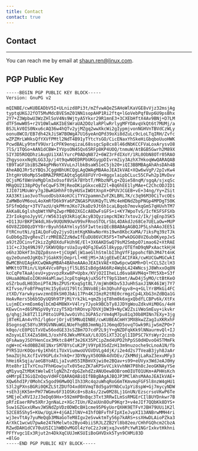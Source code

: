 ```yaml
---
title: Contact
contact: true
---
```


Contact
-------
-------

You can reach me by email at [shaun.ren@linux.com](mailto:shaun.ren@linux.com).

PGP Public Key
--------------

    -----BEGIN PGP PUBLIC KEY BLOCK-----
    Version: GnuPG v2
    
    mQINBE/cwKUBEADbV5I+ULnizd8Pi3t/mZfvwAQeZSAHoWlKaVGE8vVjz32msjAg
    typtqUKGJ2fOT5MvMdcBVESmZ01NN1sopAHP1Ri2ftq+lGoVebPqfBvp6U9psBhx
    2Y7+Z3WpbwU3WzZHlSoV4Ns9WjtyA5Ykxr29R1mnE3+3CXEbHftX4Av9BNj+D7LM
    dTF5mwW05+r2V10WlwAKIbESWraUA2DOzlaRPlwRrlygMFYDAvqVkQt6t7MUMj/a
    BSJLkV0IS0Nxu6cAQ36w4hQTv2yjMZgq2wwXkcWi2gIypmjvonNGHVnTBVdCzWLy
    oonu8WCO/EB7dh42kJiSW7BOWgA7U16yeAnQPd39oXi8dZuLc9cLoLTqIRH/Zvfc
    wZPZMrLWHksQfYXVfPMtl2NdT4B91yTYtcYsGO/CicENaxYhSkeHiGbqboUuoHWK
    PcwdBALy9tmfV9Uxr1cPFK9enqizaL68ssgcSp8cx8l46dNbKCCFVaLoxArysvO8
    7lS/1TQGo+AAN1dCBW+IYVpsON45Qx65RFp8KP4UOQ/tnmuW/AtBGB5Gwrh2M89X
    SIY3D5ROQDhziAugUi1XAlYurcP0ADqN872+6WZ3rFdIXoY/1RL0ObN8OTr05RAO
    ZhgysoxxNq9LGG3Jp/j4t9qwNOEDRPbUKGygpDIvrmZiy3AzhX7HkoqWwQARAQAB
    tB9TaGF1biBSZW4gPHNoYXVuLnJlbkBsaW51eC5jb20+iQI3BBMBAgAhAhsDAh4B
    AheABQJRr5zYBQsJCggHBhUKCQgLAgQWAgMBAAoJEAIkVAE+XQw6wVgP/2pIvKw4
    IhtgHrU0oMpS5eBMAZPRMIAQtq5g6X8FUYrO+HggxlaipbCLuc55CFwh2p1MvDxv
    QCjsMGf8WnVeMgDlm3xOsof8VSk7BYbtT/MRbzNPLg+ZQie58nqM/sgqA/sjxqSc
    MRgQU2138pPQyfeCqwF57MjReoDKipGkxceBZ2l+Bq6hEE1lyMAe+C2ChcODJID1
    IJI071MUuWry7gJBwKGHhhFt0yHUSxIWOtXnpX+OPUVJCGEB+vE+34ng/Yy+ZSit
    XA33Ktiao3voThuodDsbX4oHJCiTYV2pammnZvFZKLBRL7K/c3q96M30CiTvcOEs
    ZaMWBoVM6ouL4oXmRfD6k9Ya6PZNGASPUUKQyTLVMc4eHDNdZbpPNGp4MPDgT50K
    5FSfmQdqr+3TV7azU/qkPMrmJKo72kaDz9Jt6h1caLBqob7movkqGmS7qHUvhTM7
    AkKa8L6glshqbWtYNPqZwprMB02XGIcA8DwFsGFS+i+KY7WpoTvS/IcfKSFSFSXb
    Z3rIokgnoJyyVC/rW5631q93kRiqCAcyB3QyzimpcNIWz7xtov2/Ik/jqEnp3SK5
    +D113UrBKPIW4dLX6v9UQUN9UwV99xFRnoSTOLrSbL4DAkdJz68Ce7UELaOw+MUP
    6OV8Z2D8QzDYY8rrByuh56AYmlsy55FIwtteiQEcBBABAgAGBQJP5LshAAoJEE51
    FtRCnutNi/gIALQoFuQy2jysOimtKgKNkwNorHs19wn8KbcXaMA/7iksPq39zTJk
    GuDb6gZQvgRevZlrzMREBZZzNdwIfEuDU86VCR5F5+TmPwkDGO8VZ6ub0KyepJxS
    a9JtZOCinvf2kizZgROXduFkUh9E/El+3X6AKDSwQ79sM2SmbpO7imao62+XtRAE
    11C+cJ3q49NJ97/SKWVQ8prsUaIuy4QFqJEwG5l8kypp/OTEfmD9qNPxAactkHjH
    o6hz3DkHf3nZQZp8snn+tjCUgWljW1aeGlhStmlbI3hgVfF1ppohcfBhJM47t4nK
    qy2eOuneOJgKQs7jGakK9jOeprLl+HEjMS+JAjgEEwECACIFAk/cwKUCGwMGCwkI
    BwMCBhUIAgkKCwQWAgMBAh4BAheAAAoJEAIkVAE+XQw6pcwQAMh+Dl+CCLSZclH3
    WMKttOTRin/LVpK4Vcv8Pgsjfl5LBSIsBdgdA66Rz4WqbL424WNcsjJ8WhxxOq8N
    kcCqPeTAaAjevU+ypvvpzRxw8P+Upbx/KVjO2IIheLLd6va8AVM4q+TMt5Xb+S3f
    UHuaA0NaEoIOKnH4aMlawjJcpEtqHqAjuX5GftT9pS1bmt/AwD4j5yMO/ctBtKeO
    oSZrbudLH03bniPT4JNsZPUSrKxqSgt8L7/mjWn0Kbv53JuHhSaxJ1NK461Wj7Y7
    KIfvse/FoBfPmqtHc15yEoU179ltc3NVo8Ej4n3QhuhFqyv8+q+GLlYr8MkGi4FC
    ztXD/YarwkyswvzmnE0kSH0JbAi17Pn4KJImzR2tRE0crmgzCp4LXbG3nZdBQa1G
    HeAvRers5b6b5DyUQ9h9TPjMiYrk2kL+qmZbjqT8hm0k6xgxQbdfLCBPv6k/XtFx
    LujmECx+mEom6qlbCmD4M8WX+V4lry7Jyok9BCbTy8JJDYgWouZdkvHiM0Gs/4eH
    KEwvCn+d6SPNSpV0yYzzyT5XQrhROnvp7DVXjDW39+NyCW2ZsiVWoSmEuy+ikvkr
    g/qhgjJk8TZlIiP8to1UP0JwvOiVhi3GPA5zrVm4qM7pu81q30b8MINn7EXy+3jg
    j8TeKLAn4vYhI/lg6orjOrjvE5MNuQINBE/cwKUBEACmHY3MXBkwZZagIuXKRxhF
    8SognsqC58Yu3R9GVNNuWGLNUeFhgBBJmmNgJ1J6mqdD5ovqTGwk9RijwSmZPO+7
    k0qo/cE0PQ1TxVEw56odGE33sSZBm7D7cdP2L9jY+gNZDFqkKk9lNNaurmvQl+IJ
    mZoyxLElX4Za58HL3/oxhF6JWkvMFKaX/L0JDSiXT32Cgl1IDPSC7kYsWyr2cznb
    QFsAwayJSOYHenCox3Mktc84Mf3e26X35PCipZmd4UPD2hPpSS0dHDvoO45TMmFk
    ngW+nC+kd0BBZ4E1NxrSM7BYsCuK2PjV9Yp83SdZzH13m9nuzoche9cLnoA1N/fb
    PYR51UrKOQor6y1Kh6tiTUxViumwoUVGVDVLg4djK/i2e4d2s7TVeaB3jyh8JaAr
    5maZUjhLXcfIvV9GPLdx7nkQ+r3DYNyyX50ONk4dVDEv/ZkMMdjLaRaZ3exuMFy3
    hHei6kSqja/aeGBYoAELjaIvuH55IRBmVXjwi0e2BQav+s99+eUVyx3WdJeAJ0Hy
    Rte8hr1ITxYCnu7FhHGowjuTx0V5ezZK7aKPSvVCikVvhNH7P8h8cJeoGKNAyYSe
    qM1yvqZtMbKtWelwEtlgNZhZrdpGZehdZzANUOew8OBromOIUTO1UKm+APHHsKch
    oHMrpEI3GiQZnQqvVdHFCQARAQABiQIfBBgBAgAJBQJP3MClAhsMAAoJEAIkVAE+
    XQw6hdIP/0MohCx5god96Mw0QlIh33Rc4qzuWhqRoG6mTKmvmqFGF5l8nzW4gHU1
    S3l2gPXnsBGRi0QKZLStZDUfO4xd0XVmqT8d5ga9YNbCu1pYi8spW+Gj7mycyNDW
    +sEh3jKK5m+PH77WGmv6F31OSKc8+sBzAs/2zw0M28Lj1GnUN/EzscrsoVKwP6Te
    SMEjeCxRVIJzJ3eDq69Hx+592mHPBnBqc3Txt3RRwILmSsRMGErCIlBUYDnkwr7B
    pRfzEaerRPe5XRrJgnNaLz+XGc7IUn/R2aUUn8OuP9Kqr3+v4eJIf7QQbKk8DYS+
    5uw1GZGxxURwvJWSNdZpVDz0DWDcBH1cme95P6yUorQXHK9ETFvYJBH79UUi1K2l
    52CE85Shy5+KUw/UgLH+4jGAIJlNV+4IhfOBFvfhFIpXIeJvpXI13ANBrwMMH4ri
    wj3evTtAy7yuMeQqb3MNaGoTeM8Igv2eSvwktmTy56p7kARS+ssXHwDLAioPZka3
    ArXkC1wcwU7pwAe247kMelwto2Byo4biiSRJLZZB2Yl8b82eo/CHhFGQhcm2CbzA
    RZwdDAH1dCV70uUSIC1hWBOvMGOl4zYoC2zJsWjxqJvx6PcYwR1NGrIxkvtHkhni
    PFfYvgc1Ex3Rjut2n4DkXqCUUJmKSUIiBoGHVDxk5Tyn9CHMi83D
    =8lGo
    -----END PGP PUBLIC KEY BLOCK-----


